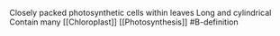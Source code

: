Closely packed photosynthetic cells within leaves
Long and cylindrical 
Contain many [[Chloroplast]]
[[Photosynthesis]]
#B-definition 